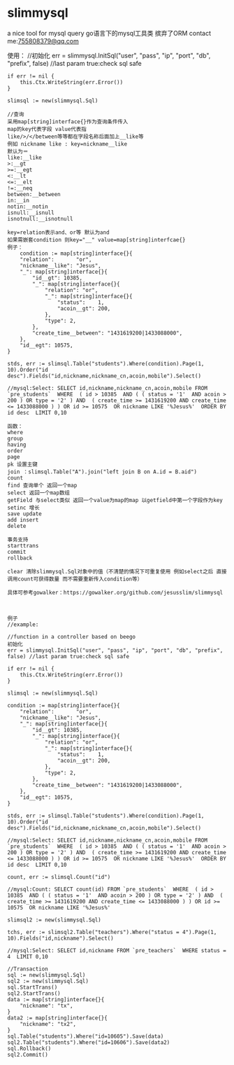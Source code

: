 # slimmysql
a nice tool for mysql query
go语言下的mysql工具类 摈弃了ORM
contact me:755808379@qq.com

使用：
	//初始化
	err = slimmysql.InitSql("user", "pass", "ip", "port", "db", "prefix", false) //last param true:check sql safe
	
	if err != nil {
		this.Ctx.WriteString(err.Error())
	}
	
	slimsql := new(slimmysql.Sql)
	
	//查询
	采用map[string]interface{}作为查询条件传入
	map的key代表字段 value代表指
	like/>/</between等等都在字段名称后面加上__like等
	例如 nickname like : key=nickname__like
	默认为＝
	like:__like
	>:__gt
	>=:__egt
	<:__lt
	<=:__elt
	!=:__neq
	between:__between
	in:__in
	notin:__notin
	isnull:__isnull
	isnotnull:__isnotnull
	
	key=relation表示and、or等 默认为and
	如果需嵌套condition 则key="__" value=map[string]interfcae{}
	例子：
		condition := map[string]interface{}{
		"relation":       "or",
		"nickname__like": "Jesus",
		"_": map[string]interface{}{
			"id__gt": 10385,
			"_": map[string]interface{}{
				"relation": "or",
				"_": map[string]interface{}{
					"status":    1,
					"acoin__gt": 200,
				},
				"type": 2,
			},
			"create_time__between": "1431619200|1433088000",
		},
		"id__egt": 10575,
	}
	
	stds, err := slimsql.Table("students").Where(condition).Page(1, 10).Order("id desc").Fields("id,nickname,nickname_cn,acoin,mobile").Select()
	
	//mysql:Select: SELECT id,nickname,nickname_cn,acoin,mobile FROM `pre_students`  WHERE  ( id > 10385  AND ( ( status = '1'  AND acoin > 200 ) OR type = '2' ) AND  ( create_time >= 1431619200 AND create_time <= 1433088000 ) ) OR id >= 10575  OR nickname LIKE '%Jesus%'  ORDER BY id desc  LIMIT 0,10
	
	函数：
	where
	group
	having
	order
	page
	pk 设置主键
	join ：slimsql.Table("A").join("left join B on A.id = B.aid")
	count
	find 查询单个 返回一个map
	select 返回一个map数组
	getField 与select类似 返回一个value为map的map 以getfield中第一个字段作为key
	setinc 增长
	save update
	add insert
	delete
	
	事务支持
	starttrans
	commit
	rollback
	
	clear 清除slimmysql.Sql对象中的值（不清楚的情况下可重复使用 例如select之后 直接调用count可获得数量 而不需要重新传入condition等）
	
	具体可参考gowalker：https://gowalker.org/github.com/jesusslim/slimmysql



	例子
	//example:
	
	//function in a controller based on beego
	初始化
	err = slimmysql.InitSql("user", "pass", "ip", "port", "db", "prefix", false) //last param true:check sql safe
	
	if err != nil {
		this.Ctx.WriteString(err.Error())
	}
	
	slimsql := new(slimmysql.Sql)
	
	condition := map[string]interface{}{
		"relation":       "or",
		"nickname__like": "Jesus",
		"_": map[string]interface{}{
			"id__gt": 10385,
			"_": map[string]interface{}{
				"relation": "or",
				"_": map[string]interface{}{
					"status":    1,
					"acoin__gt": 200,
				},
				"type": 2,
			},
			"create_time__between": "1431619200|1433088000",
		},
		"id__egt": 10575,
	}
	
	stds, err := slimsql.Table("students").Where(condition).Page(1, 10).Order("id desc").Fields("id,nickname,nickname_cn,acoin,mobile").Select()
	
	//mysql:Select: SELECT id,nickname,nickname_cn,acoin,mobile FROM `pre_students`  WHERE  ( id > 10385  AND ( ( status = '1'  AND acoin > 200 ) OR type = '2' ) AND  ( create_time >= 1431619200 AND create_time <= 1433088000 ) ) OR id >= 10575  OR nickname LIKE '%Jesus%'  ORDER BY id desc  LIMIT 0,10
	
	count, err := slimsql.Count("id")
	
	//mysql:Count: SELECT count(id) FROM `pre_students`  WHERE  ( id > 10385  AND ( ( status = '1'  AND acoin > 200 ) OR type = '2' ) AND  ( create_time >= 1431619200 AND create_time <= 1433088000 ) ) OR id >= 10575  OR nickname LIKE '%Jesus%'
	
	slimsql2 := new(slimmysql.Sql)
	
	tchs, err := slimsql2.Table("teachers").Where("status = 4").Page(1, 10).Fields("id,nickname").Select()
	
	//mysql:Select: SELECT id,nickname FROM `pre_teachers`  WHERE status = 4  LIMIT 0,10
	
	//Transaction
	sql := new(slimmysql.Sql)
	sql2 := new(slimmysql.Sql)
	sql.StartTrans()
	sql2.StartTrans()
	data := map[string]interface{}{
		"nickname": "tx",
	}
	data2 := map[string]interface{}{
		"nickname": "tx2",
	}
	sql.Table("students").Where("id=10605").Save(data)
	sql2.Table("students").Where("id=10606").Save(data2)
	sql.Rollback()
	sql2.Commit()
	
	
